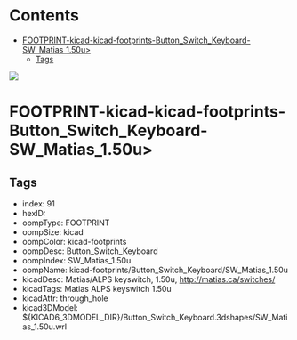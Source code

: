 



Contents
========

* [FOOTPRINT-kicad-kicad-footprints-Button_Switch_Keyboard-SW_Matias_1.50u>](#footprint-kicad-kicad-footprints-button_switch_keyboard-sw_matias_150u)
	* [Tags](#tags)
  
![][im]
# FOOTPRINT-kicad-kicad-footprints-Button_Switch_Keyboard-SW_Matias_1.50u>

## Tags

- index: 91
- hexID: 
- oompType: FOOTPRINT
- oompSize: kicad
- oompColor: kicad-footprints
- oompDesc: Button_Switch_Keyboard
- oompIndex: SW_Matias_1.50u
- oompName: kicad-footprints/Button_Switch_Keyboard/SW_Matias_1.50u
- kicadDesc: Matias/ALPS keyswitch, 1.50u, http://matias.ca/switches/
- kicadTags: Matias ALPS keyswitch 1.50u
- kicadAttr: through_hole
- kicad3DModel: ${KICAD6_3DMODEL_DIR}/Button_Switch_Keyboard.3dshapes/SW_Matias_1.50u.wrl



[im]: image.png
